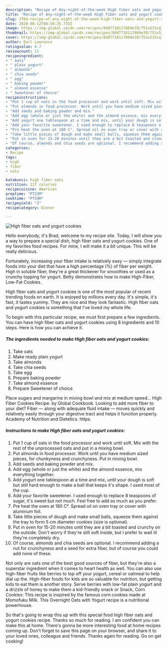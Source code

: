 ```yaml
---
description: "Recipe of Any-night-of-the-week High fiber oats and yogurt cookies"
title: "Recipe of Any-night-of-the-week High fiber oats and yogurt cookies"
slug: 3764-recipe-of-any-night-of-the-week-high-fiber-oats-and-yogurt-cookies
date: 2020-08-12T08:58:25.735Z
image: https://img-global.cpcdn.com/recipes/8dd7718117869e39/751x532cq70/high-fiber-oats-and-yogurt-cookies-recipe-main-photo.jpg
thumbnail: https://img-global.cpcdn.com/recipes/8dd7718117869e39/751x532cq70/high-fiber-oats-and-yogurt-cookies-recipe-main-photo.jpg
cover: https://img-global.cpcdn.com/recipes/8dd7718117869e39/751x532cq70/high-fiber-oats-and-yogurt-cookies-recipe-main-photo.jpg
author: Earl Lawrence
ratingvalue: 4.7
reviewcount: 11
recipeingredient:
- " oats"
- " plain yogurt"
- " almonds"
- " chia seeds"
- " egg"
- " baking powder"
- " almond essence"
- " Sweetener of choice"
recipeinstructions:
- "Put 1 cup of oats in the food processor and work until soft. Mix with the rest of the unprocessed oats and put in a mixing bowl."
- "Put almonds in food processor. Work until you have medium sized pieces, for chunkyness and crunchyness. Put in mixing bowl."
- "Add seeds and baking powder and mix."
- "Add egg (whole or just the white) and the almond essence, mix everything together."
- "Add yogurt one tablespoon at a time and mix, until your dough is soft but still hard enough to make a ball that keeps it&#39;s shape. I used most of the cup."
- "Add your favorite sweetener. I used enough to replace 8 teaspoons of sugar, it&#39;s sweet but not much. Feel free to add as much as you prefer."
- "Pre heat the oven at 180 C°. Spread oil on oven tray or cover with aluminum foil."
- "Take little pieces of dough and make small balls, squeeze them against the tray to form 5 cm diameter cookies (size is optional)."
- "Put in oven for 15-20 minutes until they are a bit toasted and crunchy on the outside. Don&#39;t worry if they&#39;re still soft inside, but I prefer to wait til they&#39;re completely dry."
- "Of course, almonds and chia seeds are optional. I recommend adding a nut for crunchyness and a seed for extra fiber, but of course you could add none of these."
categories:
- Recipe
tags:
- high
- fiber
- oats

katakunci: high fiber oats 
nutrition: 217 calories
recipecuisine: American
preptime: "PT23M"
cooktime: "PT59M"
recipeyield: "3"
recipecategory: Dinner

---
```



![High fiber oats and yogurt cookies](https://img-global.cpcdn.com/recipes/8dd7718117869e39/751x532cq70/high-fiber-oats-and-yogurt-cookies-recipe-main-photo.jpg)

Hello everybody, it's Brad, welcome to my recipe site. Today, I will show you a way to prepare a special dish, high fiber oats and yogurt cookies. One of my favorites food recipes. For mine, I will make it a bit unique. This will be really delicious.

Fortunately, increasing your fiber intake is relatively easy — simply integrate foods into your diet that have a high percentage (%) of fiber per weight. High in soluble fiber, they&#39;re a great thickener for smoothies or used as a crunchy topping for yogurt. Betty demonstrates how to make High-Fiber, Low-Fat Cookies.

High fiber oats and yogurt cookies is one of the most popular of recent trending foods on earth. It is enjoyed by millions every day. It's simple, it's fast, it tastes yummy. They are nice and they look fantastic. High fiber oats and yogurt cookies is something that I've loved my whole life.


To begin with this particular recipe, we must first prepare a few ingredients. You can have high fiber oats and yogurt cookies using 8 ingredients and 10 steps. Here is how you can achieve it.

<!--inarticleads1-->

##### The ingredients needed to make High fiber oats and yogurt cookies:

1. Take  oats
1. Make ready  plain yogurt
1. Take  almonds
1. Take  chia seeds
1. Take  egg
1. Prepare  baking powder
1. Take  almond essence
1. Prepare  Sweetener of choice


Place sugars and margarine in mixing bowl and mix at medium speed… High Fiber Cookies Recipe. by Global Cookbook. Looking to add more fiber to your diet? Fiber — along with adequate fluid intake — moves quickly and relatively easily through your digestive tract and helps it function properly. Academy of Nutrition and Dietetics. https. 

<!--inarticleads2-->

##### Instructions to make High fiber oats and yogurt cookies:

1. Put 1 cup of oats in the food processor and work until soft. Mix with the rest of the unprocessed oats and put in a mixing bowl.
1. Put almonds in food processor. Work until you have medium sized pieces, for chunkyness and crunchyness. Put in mixing bowl.
1. Add seeds and baking powder and mix.
1. Add egg (whole or just the white) and the almond essence, mix everything together.
1. Add yogurt one tablespoon at a time and mix, until your dough is soft but still hard enough to make a ball that keeps it&#39;s shape. I used most of the cup.
1. Add your favorite sweetener. I used enough to replace 8 teaspoons of sugar, it&#39;s sweet but not much. Feel free to add as much as you prefer.
1. Pre heat the oven at 180 C°. Spread oil on oven tray or cover with aluminum foil.
1. Take little pieces of dough and make small balls, squeeze them against the tray to form 5 cm diameter cookies (size is optional).
1. Put in oven for 15-20 minutes until they are a bit toasted and crunchy on the outside. Don&#39;t worry if they&#39;re still soft inside, but I prefer to wait til they&#39;re completely dry.
1. Of course, almonds and chia seeds are optional. I recommend adding a nut for crunchyness and a seed for extra fiber, but of course you could add none of these.


Not only are oats one of the best good sources of fiber, but they&#39;re also a superstar ingredient when it comes to heart health as well. You can also use high-fiber fruits like berries to top off your yogurt, cereal or oatmeal to help dial up the. High-fiber foods for kids are so valuable for nutrition, but getting kids to eat them is another story. Serve berries with low-fat plain yogurt and a drizzle of honey to make them a kid-friendly snack or Snack, Corn Cookies: This recipe is inspired by the famous corn cookies made at Momofuku Milk. This Overnight Oats with Yogurt recipe is a nutritional powerhouse. 

So that's going to wrap this up with this special food high fiber oats and yogurt cookies recipe. Thanks so much for reading. I am confident you can make this at home. There's gonna be more interesting food at home recipes coming up. Don't forget to save this page on your browser, and share it to your loved ones, colleague and friends. Thanks again for reading. Go on get cooking!
